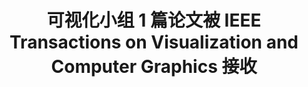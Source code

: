 ---
title: 可视化小组 1 篇论文被 IEEE Transactions on Visualization and Computer Graphics 接收
titleAlt:
description: 1 paper accepted to IEEE Transactions on Visualization and Computer Graphics.
descriptionAlt:
---
